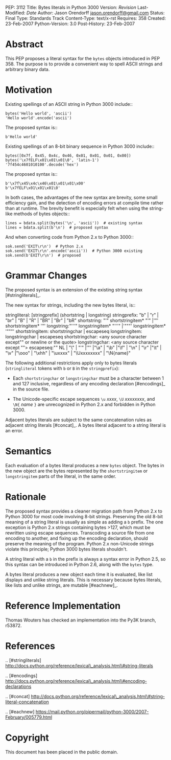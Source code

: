 PEP: 3112 Title: Bytes literals in Python 3000 Version: $Revision$
Last-Modified: $Date$ Author: Jason Orendorff
<jason.orendorff@gmail.com> Status: Final Type: Standards Track
Content-Type: text/x-rst Requires: 358 Created: 23-Feb-2007
Python-Version: 3.0 Post-History: 23-Feb-2007

Abstract
========

This PEP proposes a literal syntax for the `bytes` objects introduced in
PEP 358. The purpose is to provide a convenient way to spell ASCII
strings and arbitrary binary data.

Motivation
==========

Existing spellings of an ASCII string in Python 3000 include::

    bytes('Hello world', 'ascii')
    'Hello world'.encode('ascii')

The proposed syntax is::

    b'Hello world'

Existing spellings of an 8-bit binary sequence in Python 3000 include::

    bytes([0x7f, 0x45, 0x4c, 0x46, 0x01, 0x01, 0x01, 0x00])
    bytes('\x7fELF\x01\x01\x01\0', 'latin-1')
    '7f454c4601010100'.decode('hex')

The proposed syntax is::

    b'\x7f\x45\x4c\x46\x01\x01\x01\x00'
    b'\x7fELF\x01\x01\x01\0'

In both cases, the advantages of the new syntax are brevity, some small
efficiency gain, and the detection of encoding errors at compile time
rather than at runtime. The brevity benefit is especially felt when
using the string-like methods of bytes objects::

    lines = bdata.split(bytes('\n', 'ascii'))  # existing syntax
    lines = bdata.split(b'\n')  # proposed syntax

And when converting code from Python 2.x to Python 3000::

    sok.send('EXIT\r\n')  # Python 2.x
    sok.send('EXIT\r\n'.encode('ascii'))  # Python 3000 existing
    sok.send(b'EXIT\r\n')  # proposed

Grammar Changes
===============

The proposed syntax is an extension of the existing string syntax
\[\#stringliterals\]\_.

The new syntax for strings, including the new bytes literal, is::

stringliteral: \[stringprefix\] (shortstring \| longstring)
stringprefix: "b" \| "r" \| "br" \| "B" \| "R" \| "BR" \| "Br" \| "bR"
shortstring: "'\" shortstringitem\* "'\" \|'"' shortstringitem\* '"'
longstring:"'''" longstringitem\* "'''\" \|'"\""' longstringitem\*
'\"\""' shortstringitem: shortstringchar \| escapeseq longstringitem:
longstringchar \| escapeseq shortstringchar: \<any source character
except"\" or newline or the quote\> longstringchar: \<any source
character except "\"\> escapeseq:"\" NL \| "\\" \| "\'" \|'\"' \|"\a\"
\| "\b" \|"\f" \| "\n" \| "\r" \|"\t" \| "\v" \|"\ooo\" \| "\xhh" \|
"\uxxxx" \| "\Uxxxxxxxx" \| "\N{name}"

The following additional restrictions apply only to bytes literals
(`stringliteral` tokens with `b` or `B` in the `stringprefix`):

-   Each `shortstringchar` or `longstringchar` must be a character
    between 1 and 127 inclusive, regardless of any encoding declaration
    \[\#encodings\]\_ in the source file.

-   The Unicode-specific escape sequences `\u` *xxxx*, `\U` *xxxxxxxx*,
    and `\N{` *name* `}` are unrecognized in Python 2.x and forbidden in
    Python 3000.

Adjacent bytes literals are subject to the same concatenation rules as
adjacent string literals \[\#concat\]\_. A bytes literal adjacent to a
string literal is an error.

Semantics
=========

Each evaluation of a bytes literal produces a new `bytes` object. The
bytes in the new object are the bytes represented by the
`shortstringitem` or `longstringitem` parts of the literal, in the same
order.

Rationale
=========

The proposed syntax provides a cleaner migration path from Python 2.x to
Python 3000 for most code involving 8-bit strings. Preserving the old
8-bit meaning of a string literal is usually as simple as adding a `b`
prefix. The one exception is Python 2.x strings containing bytes \>127,
which must be rewritten using escape sequences. Transcoding a source
file from one encoding to another, and fixing up the encoding
declaration, should preserve the meaning of the program. Python 2.x
non-Unicode strings violate this principle; Python 3000 bytes literals
shouldn't.

A string literal with a `b` in the prefix is always a syntax error in
Python 2.5, so this syntax can be introduced in Python 2.6, along with
the `bytes` type.

A bytes literal produces a new object each time it is evaluated, like
list displays and unlike string literals. This is necessary because
bytes literals, like lists and unlike strings, are mutable
\[\#eachnew\]\_.

Reference Implementation
========================

Thomas Wouters has checked an implementation into the Py3K branch,
r53872.

References
==========

.. \[\#stringliterals\]
http://docs.python.org/reference/lexical\_analysis.html\#string-literals

.. \[\#encodings\]
http://docs.python.org/reference/lexical\_analysis.html\#encoding-declarations

.. \[\#concat\]
http://docs.python.org/reference/lexical\_analysis.html\#string-literal-concatenation

.. \[\#eachnew\]
https://mail.python.org/pipermail/python-3000/2007-February/005779.html

Copyright
=========

This document has been placed in the public domain.
